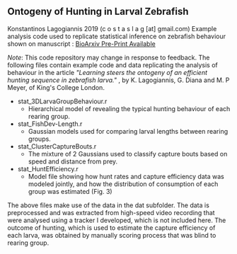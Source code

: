 ## Ontogeny of Hunting in Larval Zebrafish  
Konstantinos Lagogiannis 2019 (c o s t a s l a g [at] gmail.com)
Example analysis code used to replicate statistical inference on zebrafish behaviour shown on manuscript : 
[BioArxiv Pre-Print Available](https://www.biorxiv.org/content/10.1101/2019.12.19.883157v2 "BioArxiv Pre-Print available")

*Note*: This code repository may change in response to feedback.
The following files contain example code and data replicating the analysis of behaviour in the article *"Learning steers the ontogeny of an efficient hunting sequence in zebrafish larva."* , by K. Lagogiannis, G. Diana and M. P Meyer, of King's College London.

- stat_3DLarvaGroupBehaviour.r
  * Hierarchical model of revealing the typical hunting behaviour of each rearing group. 
- stat_FishDev-Length.r
  * Gaussian models used for comparing larval lengths between rearing groups.
- stat_ClusterCaptureBouts.r
  * The mixture of 2 Gaussians used to classify capture bouts based on speed and distance from prey.
- stat_HuntEfficiency.r
  * Model file showing how hunt rates and capture efficiency data was modeled jointly, and how the distribution of consumption of each group was estimated (Fig. 3)
 
The above files make use of the data in the dat subfolder. The data is preprocessed and was extracted from high-speed video recording that were analysed using a tracker I developed, which is not included here. The outcome of hunting, which is used to estimate the capture efficiency of each larva, was obtained by manually scoring process that was blind to rearing group.

